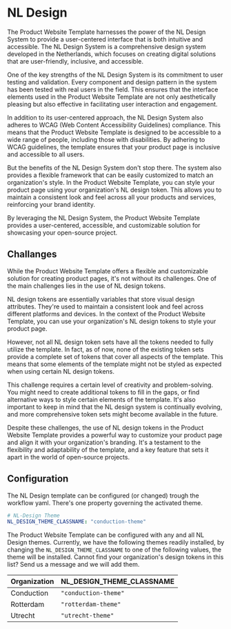 # NL Design

The Product Website Template harnesses the power of the NL Design System to provide a user-centered interface that is both intuitive and accessible. The NL Design System is a comprehensive design system developed in the Netherlands, which focuses on creating digital solutions that are user-friendly, inclusive, and accessible.

One of the key strengths of the NL Design System is its commitment to user testing and validation. Every component and design pattern in the system has been tested with real users in the field. This ensures that the interface elements used in the Product Website Template are not only aesthetically pleasing but also effective in facilitating user interaction and engagement.

In addition to its user-centered approach, the NL Design System also adheres to WCAG (Web Content Accessibility Guidelines) compliance. This means that the Product Website Template is designed to be accessible to a wide range of people, including those with disabilities. By adhering to WCAG guidelines, the template ensures that your product page is inclusive and accessible to all users.

But the benefits of the NL Design System don't stop there. The system also provides a flexible framework that can be easily customized to match an organization's style. In the Product Website Template, you can style your product page using your organization's NL design token. This allows you to maintain a consistent look and feel across all your products and services, reinforcing your brand identity.

By leveraging the NL Design System, the Product Website Template provides a user-centered, accessible, and customizable solution for showcasing your open-source project.

## Challanges

While the Product Website Template offers a flexible and customizable solution for creating product pages, it's not without its challenges. One of the main challenges lies in the use of NL design tokens.

NL design tokens are essentially variables that store visual design attributes. They're used to maintain a consistent look and feel across different platforms and devices. In the context of the Product Website Template, you can use your organization's NL design tokens to style your product page.

However, not all NL design token sets have all the tokens needed to fully utilize the template. In fact, as of now, none of the existing token sets provide a complete set of tokens that cover all aspects of the template. This means that some elements of the template might not be styled as expected when using certain NL design tokens.

This challenge requires a certain level of creativity and problem-solving. You might need to create additional tokens to fill in the gaps, or find alternative ways to style certain elements of the template. It's also important to keep in mind that the NL design system is continually evolving, and more comprehensive token sets might become available in the future.

Despite these challenges, the use of NL design tokens in the Product Website Template provides a powerful way to customize your product page and align it with your organization's branding. It's a testament to the flexibility and adaptability of the template, and a key feature that sets it apart in the world of open-source projects.

## Configuration

The NL Design template can be configured (or changed) trough the workflow yaml. There's one property governing the activated theme.

```yaml
# NL-Design Theme
NL_DESIGN_THEME_CLASSNAME: "conduction-theme"
```

The Product Website Template can be configured with any and all NL Design themes. Currently, we have the following themes readily installed, by changing the `NL_DESIGN_THEME_CLASSNAME` to one of the following values, the theme will be installed. Cannot find your organization's design tokens in this list? Send us a message and we will add them.

| Organization | NL_DESIGN_THEME_CLASSNAME |
| ------------ | ------------------------- |
| Conduction   | `"conduction-theme"`      |
| Rotterdam    | `"rotterdam-theme"`       |
| Utrecht      | `"utrecht-theme"`         |
